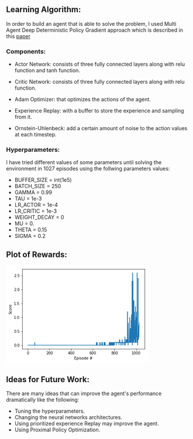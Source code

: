 ## Learning Algorithm:

In order to build an agent that is able to solve the problem, I used Multi Agent Deep Deterministic Policy Gradient approach which is described in this [paper](https://arxiv.org/abs/1706.02275)


### Components:

* Actor Network: consists of three fully connected layers along with relu function and tanh function.

* Critic Network: consists of three fully connected layers along with relu function.

* Adam Optimizer: that optimizes the actions of the agent.

* Experience Replay: with a buffer to store the experience and sampling from it.

* Ornstein-Uhlenbeck: add a certain amount of noise to the action values at each timestep.

### Hyperparameters: 

I have tried different values of some parameters until solving the environment in 1027 episodes using the follwing parameters values:

* BUFFER_SIZE = int(1e5)  
* BATCH_SIZE = 250        
* GAMMA = 0.99           
* TAU = 1e-3              
* LR_ACTOR = 1e-4         
* LR_CRITIC = 1e-3       
* WEIGHT_DECAY = 0 
* MU = 0.
* THETA = 0.15
* SIGMA = 0.2       

## Plot of Rewards:

![plot of rewards](/download.png)

## Ideas for Future Work:

There are many ideas that can improve the agent's performance dramatically like the following:

* Tuning the hyperparameters.
* Changing the neural networks architectures.
* Using prioritized experience Replay may improve the agent.
* Using Proximal Policy Optimization.
